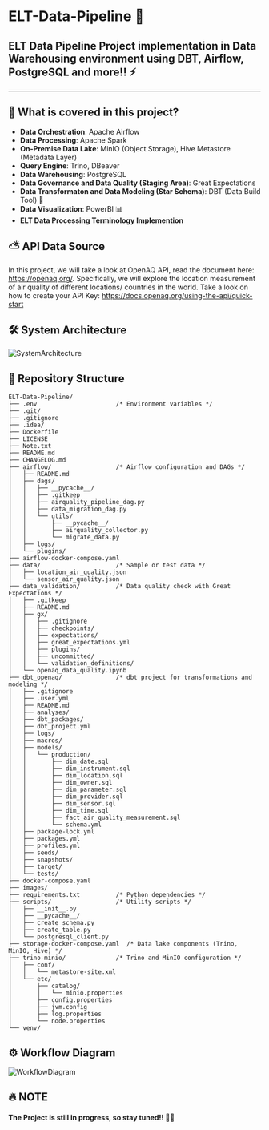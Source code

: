 # ELT-Data-Pipeline 🚀
## ELT Data Pipeline Project implementation in Data Warehousing environment using DBT, Airflow, PostgreSQL and more!! ⚡
---
## 📕 What is covered in this project?
+ <b>Data Orchestration</b>: Apache Airflow
+ <b>Data Processing</b>: Apache Spark
+ <b>On-Premise Data Lake</b>: MinIO (Object Storage), Hive Metastore (Metadata Layer)
+ <b>Query Engine</b>: Trino, DBeaver
+ <b>Data Warehousing</b>: PostgreSQL
+ <b>Data Governance and Data Quality (Staging Area)</b>: Great Expectations
+ <b>Data Transformaton and Data Modeling (Star Schema)</b>: DBT (Data Build Tool) 🌟
+ <b>Data Visualization</b>: PowerBI 📊
+ <b>ELT Data Processing Terminology Implemention</b>

## ⛅ API Data Source
In this project, we will take a look at OpenAQ API, read the document here: https://openaq.org/.
Specifically, we will explore the location measurement of air quality of different locations/ countries in the world.
Take a look on how to create your API Key: https://docs.openaq.org/using-the-api/quick-start 

## 🛠️ System Architecture
![SystemArchitecture](https://github.com/user-attachments/assets/eb814a85-7c58-4a65-b4ef-e54224ad5dc9)

## 📁 Repository Structure
```shell
ELT-Data-Pipeline/
├── .env                      /* Environment variables */
├── .git/
├── .gitignore
├── .idea/
├── Dockerfile
├── LICENSE
├── Note.txt
├── README.md
├── CHANGELOG.md
├── airflow/                  /* Airflow configuration and DAGs */
│   ├── README.md
│   ├── dags/
│   │   ├── __pycache__/
│   │   ├── .gitkeep
│   │   ├── airquality_pipeline_dag.py
│   │   ├── data_migration_dag.py
│   │   └── utils/
│   │       ├── __pycache__/
│   │       ├── airquality_collector.py
│   │       └── migrate_data.py
│   ├── logs/
│   └── plugins/
├── airflow-docker-compose.yaml
├── data/                     /* Sample or test data */
│   ├── location_air_quality.json
│   └── sensor_air_quality.json
├── data_validation/          /* Data quality check with Great Expectations */
│   ├── .gitkeep
│   ├── README.md
│   ├── gx/
│   │   ├── .gitignore
│   │   ├── checkpoints/
│   │   ├── expectations/
│   │   ├── great_expectations.yml
│   │   ├── plugins/
│   │   ├── uncommitted/
│   │   └── validation_definitions/
│   └── openaq_data_quality.ipynb
├── dbt_openaq/               /* dbt project for transformations and modeling */
│   ├── .gitignore
│   ├── .user.yml
│   ├── README.md
│   ├── analyses/
│   ├── dbt_packages/
│   ├── dbt_project.yml
│   ├── logs/
│   ├── macros/
│   ├── models/
│   │   └── production/
│   │       ├── dim_date.sql
│   │       ├── dim_instrument.sql
│   │       ├── dim_location.sql
│   │       ├── dim_owner.sql
│   │       ├── dim_parameter.sql
│   │       ├── dim_provider.sql
│   │       ├── dim_sensor.sql
│   │       ├── dim_time.sql
│   │       ├── fact_air_quality_measurement.sql
│   │       └── schema.yml
│   ├── package-lock.yml
│   ├── packages.yml
│   ├── profiles.yml
│   ├── seeds/
│   ├── snapshots/
│   ├── target/
│   └── tests/
├── docker-compose.yaml
├── images/
├── requirements.txt          /* Python dependencies */
├── scripts/                  /* Utility scripts */
│   ├── __init__.py
│   ├── __pycache__/
│   ├── create_schema.py
│   ├── create_table.py
│   └── postgresql_client.py
├── storage-docker-compose.yaml  /* Data lake components (Trino, MinIO, Hive) */
├── trino-minio/              /* Trino and MinIO configuration */
│   ├── conf/
│   │   └── metastore-site.xml
│   └── etc/
│       ├── catalog/
│       │   └── minio.properties
│       ├── config.properties
│       ├── jvm.config
│       ├── log.properties
│       └── node.properties
└── venv/

```

## ⚙ Workflow Diagram
![WorkflowDiagram](https://github.com/user-attachments/assets/b3682736-6543-496f-a7c2-7216af31fc0f)

## 🔥 NOTE
#### The Project is still in progress, so stay tuned!! 🙌🏻
